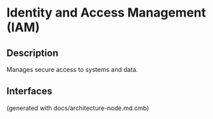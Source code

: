# Identity and Access Management (IAM)
## Description
Manages secure access to systems and data.


## Interfaces


(generated with docs/architecture-node.md.cmb)
